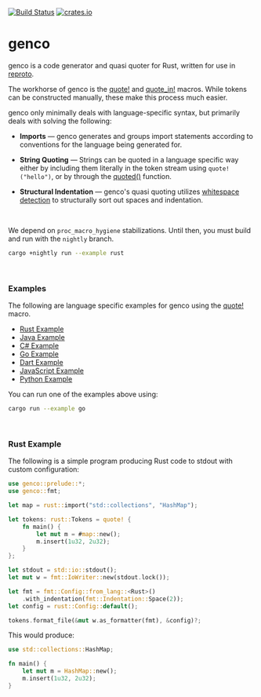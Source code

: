 [![Build Status](https://github.com/udoprog/genco/workflows/Rust/badge.svg)](https://github.com/udoprog/genco/actions)
[![crates.io](https://img.shields.io/crates/v/genco.svg?maxAge=2592000)](https://crates.io/crates/genco)

# genco

genco is a code generator and quasi quoter for Rust, written for use in
[reproto].

The workhorse of genco is the [quote!] and [quote_in!] macros. While tokens
can be constructed manually, these make this process much easier.

genco only minimally deals with language-specific syntax, but primarily deals
with solving the following:

* **Imports** — genco generates and groups import statements according to
  conventions for the language being generated for.

* **String Quoting** — Strings can be quoted in a language specific way
  either by including them literally in the token stream using
  `quote!("hello")`, or by through the [quoted()] function.

* **Structural Indentation** — genco's quasi quoting utilizes
  [whitespace detection] to structurally sort out spaces and indentation.

<br>

We depend on `proc_macro_hygiene` stabilizations. Until then, you must build
and run with the `nightly` branch.

```bash
cargo +nightly run --example rust
```

<br>

### Examples

The following are language specific examples for genco using the [quote!]
macro.

* [Rust Example]
* [Java Example]
* [C# Example]
* [Go Example]
* [Dart Example]
* [JavaScript Example]
* [Python Example]

You can run one of the examples above using:

```bash
cargo run --example go
```

<br>

### Rust Example

The following is a simple program producing Rust code to stdout with custom
configuration:

```rust
use genco::prelude::*;
use genco::fmt;

let map = rust::import("std::collections", "HashMap");

let tokens: rust::Tokens = quote! {
    fn main() {
        let mut m = #map::new();
        m.insert(1u32, 2u32);
    }
};

let stdout = std::io::stdout();
let mut w = fmt::IoWriter::new(stdout.lock());

let fmt = fmt::Config::from_lang::<Rust>()
    .with_indentation(fmt::Indentation::Space(2));
let config = rust::Config::default();

tokens.format_file(&mut w.as_formatter(fmt), &config)?;
```

This would produce:

```rust
use std::collections::HashMap;

fn main() {
    let mut m = HashMap::new();
    m.insert(1u32, 2u32);
}
```

<br>

[reproto]: https://github.com/reproto/reproto
[whitespace detection]: https://docs.rs/genco/0/genco/macro.quote.html#whitespace-detection
[Rust Example]: https://github.com/udoprog/genco/blob/master/examples/rust.rs
[Java Example]: https://github.com/udoprog/genco/blob/master/examples/java.rs
[C# Example]: https://github.com/udoprog/genco/blob/master/examples/csharp.rs
[Go Example]: https://github.com/udoprog/genco/blob/master/examples/go.rs
[Dart Example]: https://github.com/udoprog/genco/blob/master/examples/dart.rs
[JavaScript Example]: https://github.com/udoprog/genco/blob/master/examples/js.rs
[Python Example]: https://github.com/udoprog/genco/blob/master/examples/python.rs
[quote!]: https://docs.rs/genco/0/genco/macro.quote.html
[quote_in!]: https://docs.rs/genco/0/genco/macro.quote_in.html
[quoted()]: https://docs.rs/genco/0/genco/tokens/fn.quoted.html
